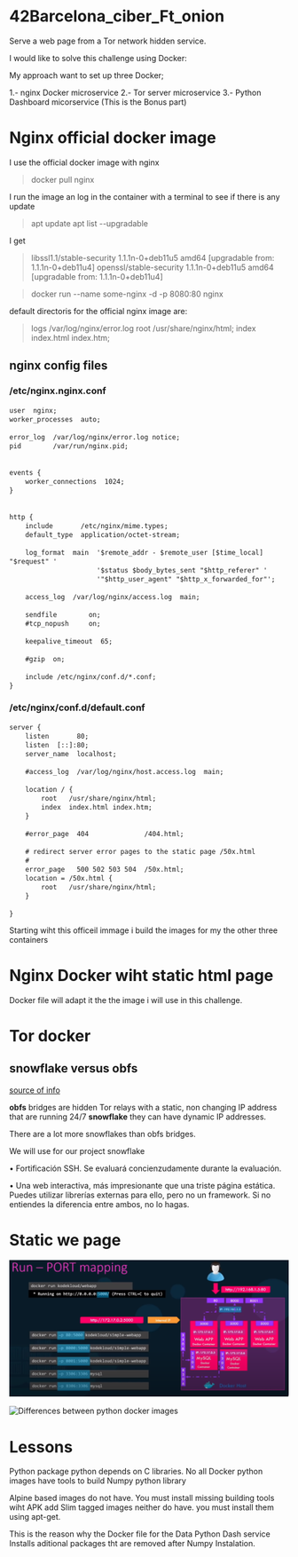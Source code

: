 # 42Barcelona_ciber_Ft_onion
Serve a web page from a Tor network hidden service.

I would like to solve this challenge using Docker:

My approach want to set up three Docker;

1.- nginx Docker microservice
2.- Tor server microservice
3.- Python Dashboard micorservice (This is the Bonus part)



# Nginx official docker image

I use the official docker image with nginx

> docker pull nginx

I run the image an log in the container with a terminal to see if there is any update

> apt update
> apt list --upgradable

I get 

> libssl1.1/stable-security 1.1.1n-0+deb11u5 amd64 [upgradable from: 1.1.1n-0+deb11u4]
> openssl/stable-security 1.1.1n-0+deb11u5 amd64 [upgradable from: 1.1.1n-0+deb11u4]



> docker run --name some-nginx -d -p 8080:80 nginx



default directoris for the official nginx image are:

> logs /var/log/nginx/error.log
> root   /usr/share/nginx/html;
> index  index.html index.htm;

## nginx config files

### /etc/nginx.nginx.conf

```
user  nginx;
worker_processes  auto;

error_log  /var/log/nginx/error.log notice;
pid        /var/run/nginx.pid;


events {
    worker_connections  1024;
}


http {
    include       /etc/nginx/mime.types;
    default_type  application/octet-stream;

    log_format  main  '$remote_addr - $remote_user [$time_local] "$request" '
                      '$status $body_bytes_sent "$http_referer" '
                      '"$http_user_agent" "$http_x_forwarded_for"';

    access_log  /var/log/nginx/access.log  main;

    sendfile        on;
    #tcp_nopush     on;

    keepalive_timeout  65;

    #gzip  on;

    include /etc/nginx/conf.d/*.conf;
}
```

###  /etc/nginx/conf.d/default.conf

```
server {
    listen       80;
    listen  [::]:80;
    server_name  localhost;

    #access_log  /var/log/nginx/host.access.log  main;

    location / {
        root   /usr/share/nginx/html;
        index  index.html index.htm;
    }

    #error_page  404              /404.html;

    # redirect server error pages to the static page /50x.html
    #
    error_page   500 502 503 504  /50x.html;
    location = /50x.html {
        root   /usr/share/nginx/html;
    }

}

```

Starting wiht this officeil immage i build the images for my the other three containers


# Nginx Docker wiht static html page

Docker file will adapt it the the image i will use in this challenge.



# Tor docker
## snowflake versus obfs
[source of info ](https://www.reddit.com/r/TOR/comments/scmdq4/snowflake_vs_obfs4_bridges_speed/?onetap_auto=true)


**obfs** bridges are hidden Tor relays with a static, non changing IP address that are running 24/7
**snowflake** they can have dynamic IP addresses. 

There are a lot more snowflakes than obfs bridges.

We will use for our project  snowflake

• Fortificación SSH. Se evaluará concienzudamente durante la evaluación.


• Una web interactiva, más impresionante que una triste página estática. Puedes utilizar librerías externas para ello, pero no un framework. Si no entiendes la diferencia entre ambos, no lo hagas.



# Static we page



![](./docs/dockerportmappping.png)


![Differences between python docker images](https://medium.com/swlh/alpine-slim-stretch-buster-jessie-bullseye-bookworm-what-are-the-differences-in-docker-62171ed4531d)

# Lessons
Python package python depends on C libraries. 
No all Docker python images have tools to build Numpy python library

Alpine based images do not have. You must install missing building tools wiht APK add
Slim tagged images neither do have. you must install them using apt-get.

This is the reason why the Docker file for the Data Python Dash service Installs aditional packages
tht are removed after Numpy Instalation.